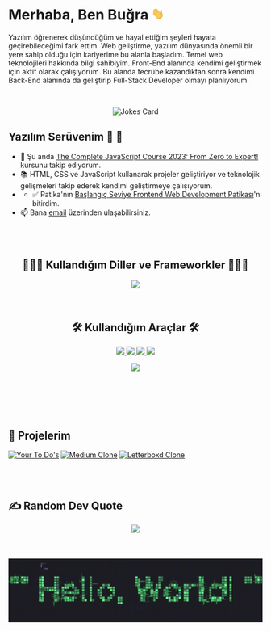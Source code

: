 # Merhaba, Ben Buğra <img src="https://raw.githubusercontent.com/ABSphreak/ABSphreak/master/gifs/Hi.gif" height="25px" width="25px">

Yazılım öğrenerek düşündüğüm ve hayal ettiğim şeyleri hayata geçirebileceğimi fark ettim. Web geliştirme, yazılım dünyasında önemli bir yere sahip olduğu için kariyerime bu alanla başladım. Temel web teknolojileri hakkında bilgi sahibiyim. Front-End alanında kendimi geliştirmek için aktif olarak çalışıyorum. Bu alanda tecrübe kazandıktan sonra kendimi Back-End alanında da geliştirip Full-Stack Developer olmayı planlıyorum.

<br />

<p align="center">
  <img src="https://readme-jokes.vercel.app/api?&theme=tokyonight" alt="Jokes Card" width="1200px" height="300px" />
</p>

<!-- hello world gif'inin şu projeden yararlanarak ve Tolgadan yardım alarak daha iyi, güzel, etkileyici bir halini; daha da önemlisi kendi elinle, emeğinle yaptığın bir halini kendim yapacağım! noted
https://github.com/robertcoopercode/animated-grid-lines -->
## Yazılım Serüvenim 🧠 💪

- 🌱 Şu anda [The Complete JavaScript Course 2023: From Zero to Expert!](https://www.udemy.com/course/the-complete-javascript-course/) kursunu takip ediyorum.
- 📚 HTML, CSS ve JavaScript kullanarak projeler geliştiriyor ve teknolojik gelişmeleri takip ederek kendimi geliştirmeye çalışıyorum.
- - ✅ Patika'nın [Başlangıç Seviye Frontend Web Development Patikası](https://academy.patika.dev/paths/baslangic-seviye-frontend-web-development-patikasi)'nı bitirdim.
- 📫 Bana [email](bugrabasbostanci143@gmail.com) üzerinden ulaşabilirsiniz.

<br />
<br />

<h2 align="center">👩🏾‍💻 Kullandığım Diller ve Frameworkler 👩🏾‍💻</h2>

<p align="center">
  <a href="https://skillicons.dev">
    <img src="https://skillicons.dev/icons?i=html,css,bootstrap,js&theme=dark" />
  </a>
</p>

<br />

<h2 align="center">🛠️ Kullandığım Araçlar 🛠️</h2>

<p align="center">
  <a href="https://img.shields.io/badge">
    <img src="https://img.shields.io/badge/chatGPT-74aa9c?style=for-the-badge&logo=openai&logoColor=white" />
  </a>
  <a href="https://img.shields.io/badge">
    <img src="https://img.shields.io/badge/Canva-%2300C4CC.svg?style=for-the-badge&logo=Canva&logoColor=white" />
  </a>
  <a href="https://img.shields.io/badge">
    <img src="https://img.shields.io/badge/Dribbble-EA4C89?style=for-the-badge&logo=dribbble&logoColor=white" />
  </a>
  <a href="https://img.shields.io/badge">
    <img src="https://img.shields.io/badge/Freecodecamp-%23123.svg?&style=for-the-badge&logo=freecodecamp&logoColor=green" />
  </a>
</p>

<!-- ![ChatGPT](https://img.shields.io/badge/chatGPT-74aa9c?style=for-the-badge&logo=openai&logoColor=white)
![Canva](https://img.shields.io/badge/Canva-%2300C4CC.svg?style=for-the-badge&logo=Canva&logoColor=white)
![Dribbble](https://img.shields.io/badge/Dribbble-EA4C89?style=for-the-badge&logo=dribbble&logoColor=white)
![FreeCodeCamp](https://img.shields.io/badge/Freecodecamp-%23123.svg?&style=for-the-badge&logo=freecodecamp&logoColor=green) -->
<!-- [![My Skills](https://skillicons.dev/icons?i=codepen,discord,figma,git,github,md,ps,stackoverflow,vscode)](https://skillicons.dev) -->
<p align="center">
  <a href="https://skillicons.dev">
    <img src="https://skillicons.dev/icons?i=codepen,discord,figma,git,github,md,ps,stackoverflow,vscode" />
  </a>
</p>

<br />
<br />

<!-- <h2 align="left">📈 Github İstatistiklerim</h2>

| <a href="https://github.com/anuraghazra/github-readme-stats"><img align="center"  src="https://github-readme-stats.vercel.app/api?username=bugrabasbostanci&show_icons=true&include_all_commits=true&theme=tokyonight&hide_border=true" alt="Anurag's github stats" /></a> | <a href="https://github.com/anuraghazra/github-readme-stats"><img align="center" src="https://github-readme-stats.vercel.app/api/top-langs/?username=bugrabasbostanci&layout=compact&theme=tokyonight&hide_border=true" /></a> |
| -------------------------------------------------------------------------------------------------------------------------------------------------------------------------------------------------------------------------------------------------------------------------- | ------------------------------------------------------------------------------------------------------------------------------------------------------------------------------------------------------------------------------ | -->

<br />
<br />

## 🚀 Projelerim

[![Your To Do's](https://github-readme-stats.vercel.app/api/pin/?username=bugrabasbostanci&repo=JavaScript-Odev02&theme=tokyonight)](https://github.com/bugrabasbostanci/JavaScript-Odev02)
[![Medium Clone](https://github-readme-stats.vercel.app/api/pin/?username=bugrabasbostanci&repo=MediumClone-bootstrap&theme=tokyonight)](https://github.com/bugrabasbostanci/MediumClone-bootstrap)
[![Letterboxd Clone](https://github-readme-stats.vercel.app/api/pin/?username=deneme11122&repo=moviebox&theme=tokyonight)](https://github.com/deneme11122/moviebox)

<!-- <a href="https://github.com/bugrabasbostanci/JavaScript-Odev02">
  <img align="center"  src="https://github-readme-stats.vercel.app/api/pin/?username=bugrabasbostanci&repo=JavaScript-Odev02&theme=tokyonight" />
</a>
<a href="https://github.com/bugrabasbostanci/MediumClone-bootstrap">
  <img align="center"  src="https://github-readme-stats.vercel.app/api/pin/?username=bugrabasbostanci&repo=MediumClone-bootstrap&theme=tokyonight" />
</a>
<a href="https://github.com/deneme11122/moviebox">
<img align="center"  src="https://github-readme-stats.vercel.app/api/pin/?username=deneme11122&repo=moviebox&theme=tokyonight" />
</a> -->

<br />
<br />

<!-- | <h2 align="left"> Here is a random joke 🤣</h2> | <h2 align="left">✍️ Random Dev Quote </h2>|
| ---------------------------------------------- | ----------------------------------------- |
| <img src="https://readme-jokes.vercel.app/api?&theme=tokyonight" alt="Jokes Card" /> | ![Dev Quote](https://quotes-github-readme.vercel.app/api?type=vetical&theme=tokyonight) | -->

## ✍️ Random Dev Quote


<p align="center">
    <img src="https://quotes-github-readme.vercel.app/api?type=horizontal&theme=tokyonight">
</p>
<br />
<br />

<img src="hello world.gif" />
<!-- kodlarım kusursuz , ben değil -->
<!-- benim hatam değil, kodumun hatası -->



